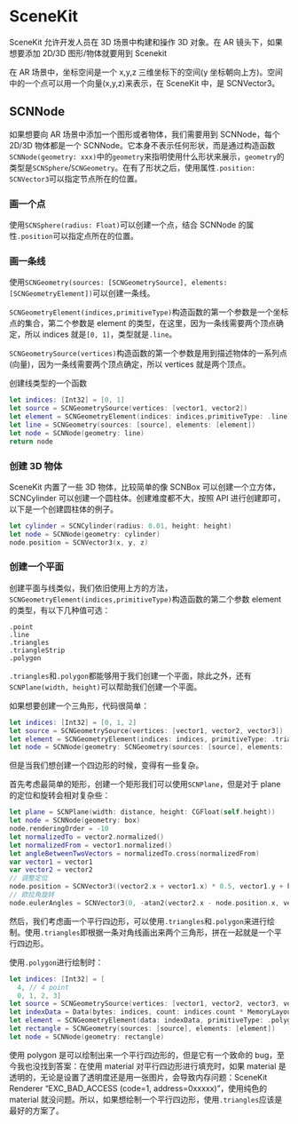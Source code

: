 # SceneKit

SceneKit 允许开发人员在 3D 场景中构建和操作 3D 对象。在 AR 镜头下，如果想要添加 2D/3D 图形/物体就要用到 Scenekit

在 AR 场景中，坐标空间是一个 x,y,z 三维坐标下的空间(y 坐标朝向上方)。空间中的一个点可以用一个向量(x,y,z)来表示，在 SceneKit 中，是 SCNVector3。

## SCNNode

如果想要向 AR 场景中添加一个图形或者物体，我们需要用到 SCNNode，每个 2D/3D 物体都是一个 SCNNode。它本身不表示任何形状，而是通过构造函数`SCNNode(geometry: xxx)`中的`geometry`来指明使用什么形状来展示，`geometry`的类型是`SCNSphere`/`SCNGeometry`。在有了形状之后，使用属性`.position: SCNVector3`可以指定节点所在的位置。

### 画一个点

使用`SCNSphere(radius: Float)`可以创建一个点，结合 SCNNode 的属性`.position`可以指定点所在的位置。

### 画一条线

使用`SCNGeometry(sources: [SCNGeometrySource], elements: [SCNGeometryElement])`可以创建一条线。

`SCNGeometryElement(indices,primitiveType)`构造函数的第一个参数是一个坐标点的集合，第二个参数是 element 的类型，在这里，因为一条线需要两个顶点确定，所以 indices 就是`[0, 1]`，类型就是`.line`。

`SCNGeometrySource(vertices)`构造函数的第一个参数是用到描述物体的一系列点(向量)，因为一条线需要两个顶点确定，所以 vertices 就是两个顶点。

创建线类型的一个函数

```swift
let indices: [Int32] = [0, 1]
let source = SCNGeometrySource(vertices: [vector1, vector2])
let element = SCNGeometryElement(indices: indices,primitiveType: .line)
let line = SCNGeometry(sources: [source], elements: [element])
let node = SCNNode(geometry: line)
return node
```

### 创建 3D 物体

SceneKit 内置了一些 3D 物体，比较简单的像 SCNBox 可以创建一个立方体，SCNCylinder 可以创建一个圆柱体。创建难度都不大，按照 API 进行创建即可，以下是一个创建圆柱体的例子。

```swift
let cylinder = SCNCylinder(radius: 0.01, height: height)
let node = SCNNode(geometry: cylinder)
node.position = SCNVector3(x, y, z)
```

### 创建一个平面

创建平面与线类似，我们依旧使用上方的方法，`SCNGeometryElement(indices,primitiveType)`构造函数的第二个参数 element 的类型，有以下几种值可选：

```
.point
.line
.triangles
.triangleStrip
.polygon
```

`.triangles`和`.polygon`都能够用于我们创建一个平面，除此之外，还有`SCNPlane(width, height)`可以帮助我们创建一个平面。

如果想要创建一个三角形，代码很简单：

```swift
let indices: [Int32] = [0, 1, 2]
let source = SCNGeometrySource(vertices: [vector1, vector2, vector3])
let element = SCNGeometryElement(indices: indices, primitiveType: .triangles)
let node = SCNNode(geometry: SCNGeometry(sources: [source], elements: [element]))
```

但是当我们想创建一个四边形的时候，变得有一些复杂。

首先考虑最简单的矩形，创建一个矩形我们可以使用`SCNPlane`，但是对于 plane 的定位和旋转会相对复杂些：

```swift
let plane = SCNPlane(width: distance, height: CGFloat(self.height))
let node = SCNNode(geometry: box)
node.renderingOrder = -10
let normalizedTo = vector2.normalized()
let normalizedFrom = vector1.normalized()
let angleBetweenTwoVectors = normalizedTo.cross(normalizedFrom)
var vector1 = vector1
var vector2 = vector2
// 调整定位
node.position = SCNVector3((vector2.x + vector1.x) * 0.5, vector1.y + height * 0.5,(vector2.z + vector1.z) * 0.5)
// 欧拉角旋转
node.eulerAngles = SCNVector3(0, -atan2(vector2.x - node.position.x, vector1.z - node.position.z) - Float.pi * 0.5, 0)
```

然后，我们考虑画一个平行四边形，可以使用`.triangles`和`.polygon`来进行绘制。使用`.triangles`即根据一条对角线画出来两个三角形，拼在一起就是一个平行四边形。

使用`.polygon`进行绘制时：

```swift
let indices: [Int32] = [
  4, // 4 point
  0, 1, 2, 3]
let source = SCNGeometrySource(vertices: [vector1, vector2, vector3, vector4])
let indexData = Data(bytes: indices, count: indices.count * MemoryLayout<Int>.size)
let element = SCNGeometryElement(data: indexData, primitiveType: .polygon, primitiveCount: 1, bytesPerIndex: MemoryLayout<Int32>.size)
let rectangle = SCNGeometry(sources: [source], elements: [element])
let node = SCNNode(geometry: rectangle)
```

使用 polygon 是可以绘制出来一个平行四边形的，但是它有一个致命的 bug，至今我也没找到答案：在使用 material 对平行四边形进行填充时，如果 material 是透明的，无论是设置了透明度还是用一张图片，会导致内存问题：SceneKit Renderer “EXC_BAD_ACCESS (code=1, address=0xxxxx)”，使用纯色的 material 就没问题。所以，如果想绘制一个平行四边形，使用`.triangles`应该是最好的方案了。
